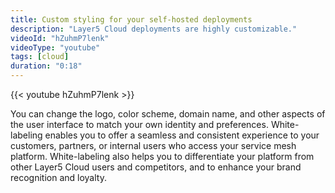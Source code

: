 ```yaml
---
title: Custom styling for your self-hosted deployments
description: "Layer5 Cloud deployments are highly customizable."
videoId: "hZuhmP7lenk"
videoType: "youtube"
tags: [cloud]
duration: "0:18"
---
```

{{< youtube hZuhmP7lenk >}}

You can change the logo, color scheme, domain name, and other aspects of the user interface to match your own identity and preferences. White-labeling enables you to offer a seamless and consistent experience to your customers, partners, or internal users who access your service mesh platform. White-labeling also helps you to differentiate your platform from other Layer5 Cloud users and competitors, and to enhance your brand recognition and loyalty.
